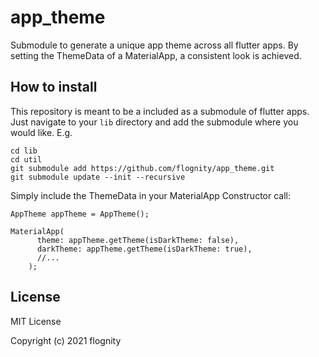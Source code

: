 # app_theme
Submodule to generate a unique app theme across all flutter apps.
By setting the ThemeData of a MaterialApp, a consistent look is achieved.
## How to install
This repository is meant to be a included as a submodule of flutter apps.
Just navigate to your `lib` directory and add the submodule where you would like. E.g.
```
cd lib
cd util
git submodule add https://github.com/flognity/app_theme.git
git submodule update --init --recursive
```
Simply include the ThemeData in your MaterialApp Constructor call:
```
AppTheme appTheme = AppTheme();

MaterialApp(
      theme: appTheme.getTheme(isDarkTheme: false),
      darkTheme: appTheme.getTheme(isDarkTheme: true),
      //...
    );
```
## License
MIT License

Copyright (c) 2021 flognity
